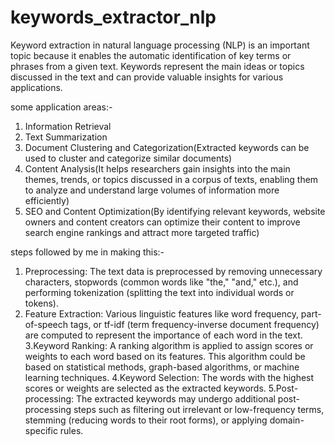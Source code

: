 # keywords_extractor_nlp
Keyword extraction in natural language processing (NLP) is an important topic because it enables the automatic identification of key terms or phrases from a given text. Keywords represent the main ideas or topics discussed in the text and can provide valuable insights for various applications.

some application areas:- 
1. Information Retrieval
2. Text Summarization
3. Document Clustering and Categorization(Extracted keywords can be used to cluster and categorize similar documents)
4. Content Analysis(It helps researchers gain insights into the main themes, trends, or topics discussed in a corpus of texts, enabling them to analyze and understand large volumes of information more efficiently)
5. SEO and Content Optimization(By identifying relevant keywords, website owners and content creators can optimize their content to improve search engine rankings and attract more targeted traffic)

steps followed by me in making this:- 
1. Preprocessing: The text data is preprocessed by removing unnecessary characters, stopwords (common words like "the," "and," etc.), and performing tokenization (splitting the text into individual words or tokens).
2. Feature Extraction: Various linguistic features like word frequency, part-of-speech tags, or tf-idf (term frequency-inverse document frequency) are computed to represent the importance of each word in the text.
3.Keyword Ranking: A ranking algorithm is applied to assign scores or weights to each word based on its features. This algorithm could be based on statistical methods, graph-based algorithms, or machine learning techniques.
4.Keyword Selection: The words with the highest scores or weights are selected as the extracted keywords.
5.Post-processing: The extracted keywords may undergo additional post-processing steps such as filtering out irrelevant or low-frequency terms, stemming (reducing words to their root forms), or applying domain-specific rules. 
